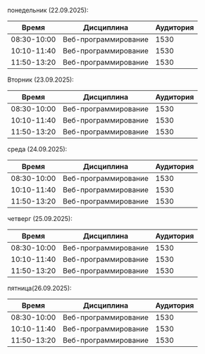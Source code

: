 понедельник (22.09.2025):

| Время       | Дисциплина           | Аудитория |
| ----------- | -------------------- | --------- |
| 08:30-10:00 | Веб-программирование | 1530      |
| 10:10-11:40 | Веб-программирование | 1530      |
| 11:50-13:20 | Веб-программирование | 1530      |
 
Вторник (23.09.2025):

| Время       | Дисциплина           | Аудитория |
| ----------- | -------------------- | --------- |
| 08:30-10:00 | Веб-программирование | 1530      |
| 10:10-11:40 | Веб-программирование | 1530      |
| 11:50-13:20 | Веб-программирование | 1530      |

среда (24.09.2025):

| Время       | Дисциплина           | Аудитория |
| ----------- | -------------------- | --------- |
| 08:30-10:00 | Веб-программирование | 1530      |
| 10:10-11:40 | Веб-программирование | 1530      |
| 11:50-13:20 | Веб-программирование | 1530      |

четверг (25.09.2025):

| Время       | Дисциплина           | Аудитория |
| ----------- | -------------------- | --------- |
| 08:30-10:00 | Веб-программирование | 1530      |
| 10:10-11:40 | Веб-программирование | 1530      |
| 11:50-13:20 | Веб-программирование | 1530      |

пятница(26.09.2025):

| Время       | Дисциплина           | Аудитория |
| ----------- | -------------------- | --------- |
| 08:30-10:00 | Веб-программирование | 1530      |
| 10:10-11:40 | Веб-программирование | 1530      |
| 11:50-13:20 | Веб-программирование | 1530      |